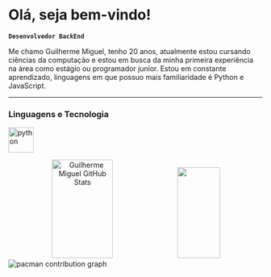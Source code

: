 # Olá, seja bem-vindo!
**`Desenvolvedor BackEnd`**

Me chamo Guilherme Miguel, tenho 20 anos, atualmente estou cursando ciências da computação e estou em busca da minha primeira experiência na área como estágio ou programador junior. Estou em constante aprendizado, linguagens em que possuo mais familiaridade é Python e JavaScript.

---

### Linguagens e Tecnologia


<img 
  allign="left"
  alt="python"
  title="python"
  width="50px"
  style="padding right: 10px;"
  src="https://cdn.jsdelivr.net/gh/devicons/devicon@latest/icons/python/python-original-wordmark.svg" 
/>
          

<div align="center">  
  <img width="49%" height="195px" src="https://github-readme-stats.vercel.app/api?username=guilherme-miguel9&show_icons=true&count_private=true&hide_border=false&title_color=ffa107&icon_color=db9200&text_color=ffffff&bg_color=0d1117" alt="Guilherme Miguel GitHub Stats"/> 
  <img width="41%" height="180px" src="https://github-readme-stats.vercel.app/api/top-langs/?username=guilherme-miguel9&layout=compact&hide_border=false&title_color=ffa107&text_color=ffffff&bg_color=0d1117" />
</div>

<picture>
  <source media="(prefers-color-scheme: dark)" srcset="https://raw.githubusercontent.com/guilherme-miguel9/maurodesouza/output/pacman-contribution-graph-dark.svg">
  <source media="(prefers-color-scheme: light)" srcset="https://raw.githubusercontent.com/guilherme-miguel9/maurodesouza/output/pacman-contribution-graph.svg">
  <img alt="pacman contribution graph" src="https://raw.githubusercontent.com/guilherme-miguel9/maurodesouza/output/pacman-contribution-graph.svg">
</picture>
